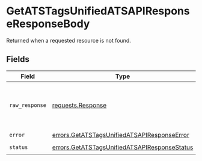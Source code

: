 # GetATSTagsUnifiedATSAPIResponseResponseBody

Returned when a requested resource is not found.


## Fields

| Field                                                                                                        | Type                                                                                                         | Required                                                                                                     | Description                                                                                                  |
| ------------------------------------------------------------------------------------------------------------ | ------------------------------------------------------------------------------------------------------------ | ------------------------------------------------------------------------------------------------------------ | ------------------------------------------------------------------------------------------------------------ |
| `raw_response`                                                                                               | [requests.Response](https://requests.readthedocs.io/en/latest/api/#requests.Response)                        | :heavy_minus_sign:                                                                                           | Raw HTTP response; suitable for custom response parsing                                                      |
| `error`                                                                                                      | [errors.GetATSTagsUnifiedATSAPIResponseError](../../models/errors/getatstagsunifiedatsapiresponseerror.md)   | :heavy_check_mark:                                                                                           | N/A                                                                                                          |
| `status`                                                                                                     | [errors.GetATSTagsUnifiedATSAPIResponseStatus](../../models/errors/getatstagsunifiedatsapiresponsestatus.md) | :heavy_check_mark:                                                                                           | N/A                                                                                                          |